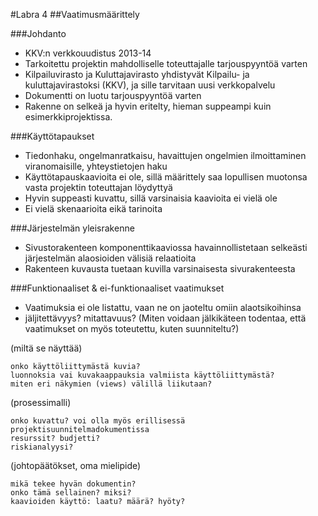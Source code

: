 #Labra 4
##Vaatimusmäärittely



###Johdanto

- KKV:n verkkouudistus 2013-14
- Tarkoitettu projektin mahdolliselle toteuttajalle tarjouspyyntöä varten
- Kilpailuvirasto ja Kuluttajavirasto yhdistyvät Kilpailu- ja kuluttajavirastoksi (KKV), ja sille tarvitaan
uusi verkkopalvelu
- Dokumentti on luotu tarjouspyyntöä varten
- Rakenne on selkeä ja hyvin eritelty, hieman suppeampi kuin esimerkkiprojektissa. 

###Käyttötapaukset

- Tiedonhaku, ongelmanratkaisu, havaittujen ongelmien ilmoittaminen viranomaisille, yhteystietojen haku
- Käyttötapauskaavioita ei ole, sillä määrittely saa lopullisen muotonsa vasta projektin toteuttajan löydyttyä   
- Hyvin suppeasti kuvattu, sillä varsinaisia kaavioita ei vielä ole
- Ei vielä skenaarioita eikä tarinoita

###Järjestelmän yleisrakenne

- Sivustorakenteen komponenttikaaviossa havainnollistetaan selkeästi järjestelmän alaosioiden välisiä relaatioita
- Rakenteen kuvausta tuetaan kuvilla varsinaisesta sivurakenteesta

###Funktionaaliset & ei-funktionaaliset vaatimukset

- Vaatimuksia ei ole listattu, vaan ne on jaoteltu omiin alaotsikoihinsa
- 
    jäljitettävyys? mitattavuus? (Miten voidaan jälkikäteen todentaa, että vaatimukset on myös toteutettu, kuten suunniteltu?)

(miltä se näyttää)

    onko käyttöliittymästä kuvia?
    luonnoksia vai kuvakaappauksia valmiista käyttöliittymästä?
    miten eri näkymien (views) välillä liikutaan?

(prosessimalli)

    onko kuvattu? voi olla myös erillisessä projektisuunnitelmadokumentissa
    resurssit? budjetti?
    riskianalyysi?

(johtopäätökset, oma mielipide)

    mikä tekee hyvän dokumentin?
    onko tämä sellainen? miksi?
    kaavioiden käyttö: laatu? määrä? hyöty?

